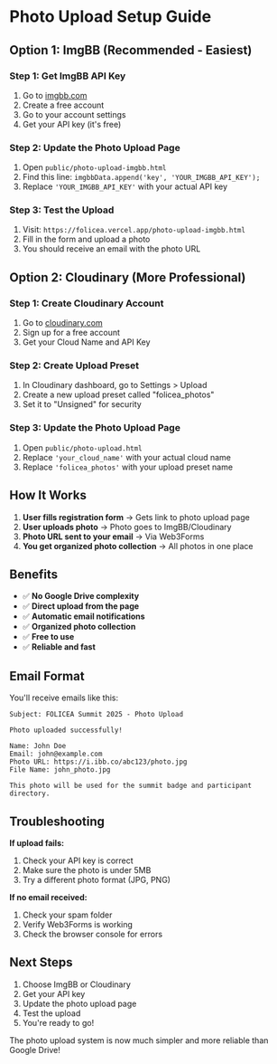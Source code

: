 # Photo Upload Setup Guide

## Option 1: ImgBB (Recommended - Easiest)

### Step 1: Get ImgBB API Key
1. Go to [imgbb.com](https://imgbb.com)
2. Create a free account
3. Go to your account settings
4. Get your API key (it's free)

### Step 2: Update the Photo Upload Page
1. Open `public/photo-upload-imgbb.html`
2. Find this line: `imgbbData.append('key', 'YOUR_IMGBB_API_KEY');`
3. Replace `'YOUR_IMGBB_API_KEY'` with your actual API key

### Step 3: Test the Upload
1. Visit: `https://folicea.vercel.app/photo-upload-imgbb.html`
2. Fill in the form and upload a photo
3. You should receive an email with the photo URL

## Option 2: Cloudinary (More Professional)

### Step 1: Create Cloudinary Account
1. Go to [cloudinary.com](https://cloudinary.com)
2. Sign up for a free account
3. Get your Cloud Name and API Key

### Step 2: Create Upload Preset
1. In Cloudinary dashboard, go to Settings > Upload
2. Create a new upload preset called "folicea_photos"
3. Set it to "Unsigned" for security

### Step 3: Update the Photo Upload Page
1. Open `public/photo-upload.html`
2. Replace `'your_cloud_name'` with your actual cloud name
3. Replace `'folicea_photos'` with your upload preset name

## How It Works

1. **User fills registration form** → Gets link to photo upload page
2. **User uploads photo** → Photo goes to ImgBB/Cloudinary
3. **Photo URL sent to your email** → Via Web3Forms
4. **You get organized photo collection** → All photos in one place

## Benefits

- ✅ **No Google Drive complexity**
- ✅ **Direct upload from the page**
- ✅ **Automatic email notifications**
- ✅ **Organized photo collection**
- ✅ **Free to use**
- ✅ **Reliable and fast**

## Email Format

You'll receive emails like this:
```
Subject: FOLICEA Summit 2025 - Photo Upload

Photo uploaded successfully!

Name: John Doe
Email: john@example.com
Photo URL: https://i.ibb.co/abc123/photo.jpg
File Name: john_photo.jpg

This photo will be used for the summit badge and participant directory.
```

## Troubleshooting

**If upload fails:**
1. Check your API key is correct
2. Make sure the photo is under 5MB
3. Try a different photo format (JPG, PNG)

**If no email received:**
1. Check your spam folder
2. Verify Web3Forms is working
3. Check the browser console for errors

## Next Steps

1. Choose ImgBB or Cloudinary
2. Get your API key
3. Update the photo upload page
4. Test the upload
5. You're ready to go!

The photo upload system is now much simpler and more reliable than Google Drive!
